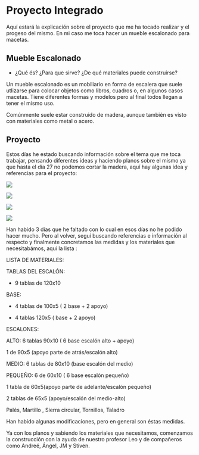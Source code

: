 
# Proyecto Integrado


Aquí estará la explicación sobre el proyecto que me ha tocado realizar y el progeso del mismo. En mi caso me toca hacer un mueble escalonado para macetas.

## Mueble Escalonado

- ¿Qué és? ¿Para que sirve? ¿De qué materiales puede construirse?

Un mueble escalonado es un mobiliario en forma de escalera que suele utlizarse para colocar objetos como libros, cuadros o, en algunos casos macetas. 
Tiene diferentes formas y modelos pero al final todos llegan a tener el mismo uso.

Comúnmente suele estar construido de madera, aunque también es visto con materiales como metal o acero.

## Proyecto 

Estos días he estado buscando información sobre el tema que me toca trabajar, pensando diferentes ideas y haciendo planos sobre el mismo ya que hasta el día 27 no podemos cortar la madera, aquí hay algunas idea y referencias para el proyecto:

![](https://github.com/Tabrih/Proyecto-Integrado/blob/main/Im%C3%A1genes/Plano%20mueble.png)

![](https://github.com/Tabrih/Proyecto-Integrado/blob/main/Im%C3%A1genes/Mueble.png)

![](https://github.com/Tabrih/Proyecto-Integrado/blob/main/Im%C3%A1genes/estante-para-baterias-3d-en-estanterias-y-modulares-muebles-equipamiento-32471.jpg)

![](https://github.com/Tabrih/Proyecto-Integrado/blob/main/Im%C3%A1genes/IMG-20220505-WA0004.jpg)

Han habido 3 días que he faltado con lo cual en esos días no he podido hacer mucho. Pero al volver, seguí buscando referencias e información al respecto
y finalmente concretamos las medidas y los materiales que necesitabámos, aquí la lista :

LISTA DE MATERIALES:

TABLAS DEL ESCALÓN:

-  9 tablas de 120x10

BASE:

-  4 tablas de 100x5 ( 2 base + 2 apoyo)

-  4 tablas 120x5 ( base + 2 apoyo)

ESCALONES:

ALTO: 6 tablas 90x10 ( 6 base escalón alto + apoyo)

1 de 90x5 (apoyo parte de atrás/escalón alto)

MEDIO: 6 tablas de 80x10 (base escalón del medio)

PEQUEÑO: 6 de 60x10 ( 6 base escalón pequeño)

1 tabla de 60x5(apoyo parte de adelante/escalón pequeño)

2 tablas de 65x5 (apoyo/escalón del medio-alto)

Palés, Martillo , Sierra circular, Tornillos, Taladro

Han habido algunas modificaciones, pero en general son éstas medidas. 

Ya con los planos y sabiendo los materiales que necesitamos, comenzamos la construcción con la ayuda de nuestro profesor Leo y de compañeros como Andreé, Ángel, JM y Stiven.



